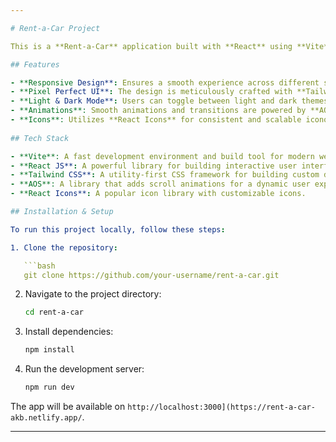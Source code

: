 ```yaml
---

# Rent-a-Car Project

This is a **Rent-a-Car** application built with **React** using **Vite** for fast development and optimized performance. The application is fully responsive and offers a pixel-perfect user experience, ensuring consistency across devices. It features both **light** and **dark modes** for user convenience.

## Features

- **Responsive Design**: Ensures a smooth experience across different screen sizes and devices.
- **Pixel Perfect UI**: The design is meticulously crafted with **Tailwind CSS**, ensuring precision and consistency.
- **Light & Dark Mode**: Users can toggle between light and dark themes for a personalized experience.
- **Animations**: Smooth animations and transitions are powered by **AOS (Animate on Scroll)**, adding life to the user interface.
- **Icons**: Utilizes **React Icons** for consistent and scalable iconography throughout the app.
  
## Tech Stack

- **Vite**: A fast development environment and build tool for modern web applications.
- **React JS**: A powerful library for building interactive user interfaces.
- **Tailwind CSS**: A utility-first CSS framework for building custom designs directly in your markup.
- **AOS**: A library that adds scroll animations for a dynamic user experience.
- **React Icons**: A popular icon library with customizable icons.

## Installation & Setup

To run this project locally, follow these steps:

1. Clone the repository:

   ```bash
   git clone https://github.com/your-username/rent-a-car.git
   ```

2. Navigate to the project directory:

   ```bash
   cd rent-a-car
   ```

3. Install dependencies:

   ```bash
   npm install
   ```

4. Run the development server:

   ```bash
   npm run dev
   ```

The app will be available on `http://localhost:3000](https://rent-a-car-akb.netlify.app/`.






---
```

